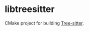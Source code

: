# libtreesitter

CMake project for building [Tree-sitter](http://tree-sitter.github.io/tree-sitter/).

